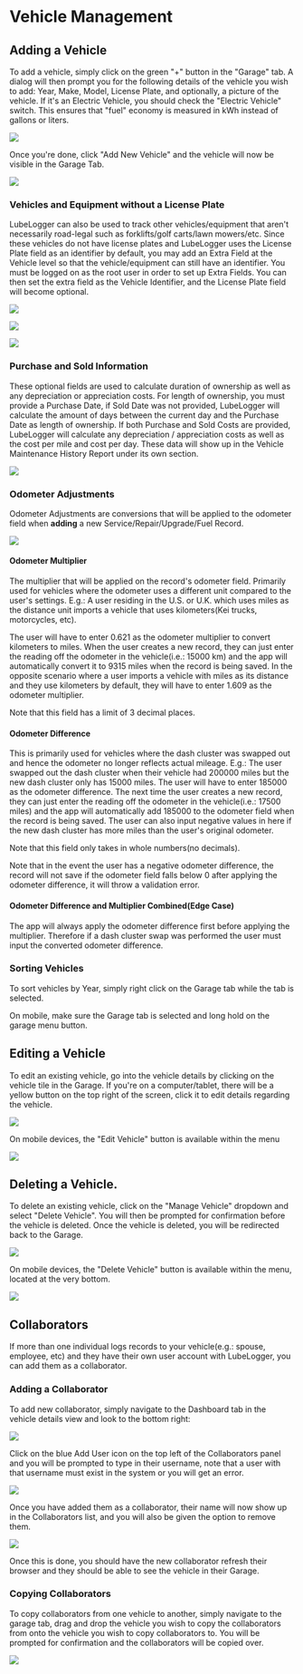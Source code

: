 # Vehicle Management

## Adding a Vehicle
To add a vehicle, simply click on the green "+" button in the "Garage" tab. A dialog will then prompt you for the following details of the vehicle you wish to add: Year, Make, Model, License Plate, and optionally, a picture of the vehicle. If it's an Electric Vehicle, you should check the "Electric Vehicle" switch. This ensures that "fuel" economy is measured in kWh instead of gallons or liters.

![](/Vehicles/Vehicle%20Management/a/image-1727554163143.png)

Once you're done, click "Add New Vehicle" and the vehicle will now be visible in the Garage Tab.

![](/Vehicles/Vehicle%20Management/a/image-1726782176398.png)

### Vehicles and Equipment without a License Plate
LubeLogger can also be used to track other vehicles/equipment that aren't necessarily road-legal such as forklifts/golf carts/lawn mowers/etc. Since these vehicles do not have license plates and LubeLogger uses the License Plate field as an identifier by default, you may add an Extra Field at the Vehicle level so that the vehicle/equipment can still have an identifier. You must be logged on as the root user in order to set up Extra Fields. You can then set the extra field as the Vehicle Identifier, and the License Plate field will become optional.

![](/Vehicles/Vehicle%20Management/a/image-1744818005541.png)

![](/Vehicles/Vehicle%20Management/a/image-1744818147716.png)

![](/Vehicles/Vehicle%20Management/a/image-1744818369771.png)

### Purchase and Sold Information
These optional fields are used to calculate duration of ownership as well as any depreciation or appreciation costs. For length of ownership, you must provide a Purchase Date, if Sold Date was not provided, LubeLogger will calculate the amount of days between the current day and the Purchase Date as length of ownership. If both Purchase and Sold Costs are provided, LubeLogger will calculate any depreciation / appreciation costs as well as the cost per mile and cost per day. These data will show up in the Vehicle Maintenance History Report under its own section.

![](/Vehicles/Vehicle%20Management/a/image-1726782180243.png)

### Odometer Adjustments
Odometer Adjustments are conversions that will be applied to the odometer field when **adding** a new Service/Repair/Upgrade/Fuel Record.

![](/Vehicles/Vehicle%20Management/a/image-1726782183928.png)

#### Odometer Multiplier
The multiplier that will be applied on the record's odometer field. Primarily used for vehicles where the odometer uses a different unit compared to the user's settings. E.g.: A user residing in the U.S. or U.K. which uses miles as the distance unit imports a vehicle that uses kilometers(Kei trucks, motorcycles, etc). 

The user will have to enter 0.621 as the odometer multiplier to convert kilometers to miles. When the user creates a new record, they can just enter the reading off the odometer in the vehicle(i.e.: 15000 km) and the app will automatically convert it to 9315 miles when the record is being saved. In the opposite scenario where a user imports a vehicle with miles as its distance and they use kilometers by default, they will have to enter 1.609 as the odometer multiplier.

Note that this field has a limit of 3 decimal places.

#### Odometer Difference
This is primarily used for vehicles where the dash cluster was swapped out and hence the odometer no longer reflects actual mileage. E.g.: The user swapped out the dash cluster when their vehicle had 200000 miles but the new dash cluster only has 15000 miles. The user will have to enter 185000 as the odometer difference. The next time the user creates a new record, they can just enter the reading off the odometer in the vehicle(i.e.: 17500 miles) and the app will automatically add 185000 to the odometer field when the record is being saved. The user can also input negative values in here if the new dash cluster has more miles than the user's original odometer.

Note that this field only takes in whole numbers(no decimals).

Note that in the event the user has a negative odometer difference, the record will not save if the odometer field falls below 0 after applying the odometer difference, it will throw a validation error.

#### Odometer Difference and Multiplier Combined(Edge Case)
The app will always apply the odometer difference first before applying the multiplier. Therefore if a dash cluster swap was performed the user must input the converted odometer difference.

### Sorting Vehicles
To sort vehicles by Year, simply right click on the Garage tab while the tab is selected.

On mobile, make sure the Garage tab is selected and long hold on the garage menu button.

## Editing a Vehicle
To edit an existing vehicle, go into the vehicle details by clicking on the vehicle tile in the Garage. If you're on a computer/tablet, there will be a yellow button on the top right of the screen, click it to edit details regarding the vehicle.

![](/Vehicles/Vehicle%20Management/a/image-1727554250691.png)

On mobile devices, the "Edit Vehicle" button is available within the menu

![](/Vehicles/Vehicle%20Management/a/image-1726782199623.png)

## Deleting a Vehicle.
To delete an existing vehicle, click on the "Manage Vehicle" dropdown and select "Delete Vehicle". You will then be prompted for confirmation before the vehicle is deleted. Once the vehicle is deleted, you will be redirected back to the Garage.

![](/Vehicles/Vehicle%20Management/a/image-1726782209700.png)

On mobile devices, the "Delete Vehicle" button is available within the menu, located at the very bottom.

![](/Vehicles/Vehicle%20Management/a/image-1726782216539.png)

## Collaborators

If more than one individual logs records to your vehicle(e.g.: spouse, employee, etc) and they have their own user account with LubeLogger, you can add them as a collaborator.

### Adding a Collaborator

To add new collaborator, simply navigate to the Dashboard tab in the vehicle details view and look to the bottom right:

![](/Vehicles/Vehicle%20Management/a/image-1726782223006.png)

Click on the blue Add User icon on the top left of the Collaborators panel and you will be prompted to type in their username, note that a user with that username must exist in the system or you will get an error.

![](/Vehicles/Vehicle%20Management/a/image-1726782230259.png)

Once you have added them as a collaborator, their name will now show up in the Collaborators list, and you will also be given the option to remove them.

![](/Vehicles/Vehicle%20Management/a/image-1726782235900.png)

Once this is done, you should have the new collaborator refresh their browser and they should be able to see the vehicle in their Garage.

### Copying Collaborators

To copy collaborators from one vehicle to another, simply navigate to the garage tab, drag and drop the vehicle you wish to copy the collaborators from onto the vehicle you wish to copy collaborators to. You will be prompted for confirmation and the collaborators will be copied over.

![](/Vehicles/Vehicle%20Management/a/image-1726782240868.png)
